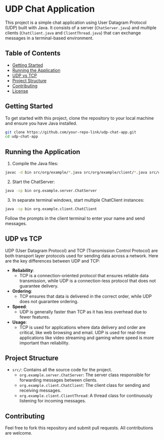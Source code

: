 # UDP Chat Application

This project is a simple chat application using User Datagram Protocol (UDP) built with Java. It consists of a server (`ChatServer.java`) and multiple clients (`ChatClient.java` and `ClientThread.java`) that can exchange messages in a terminal-based environment.

## Table of Contents

- [Getting Started](#getting-started)
- [Running the Application](#running-the-application)
- [UDP vs TCP](#udp-vs-tcp)
- [Project Structure](#project-structure)
- [Contributing](#contributing)
- [License](#license)

## Getting Started

To get started with this project, clone the repository to your local machine and ensure you have Java installed.

```bash
git clone https://github.com/your-repo-link/udp-chat-app.git
cd udp-chat-app
```

## Running the Application

1. Compile the Java files:

```bash
javac -d bin src/org/example/*.java src/org/example/client/*.java src/org/example/server/*.java
```

2. Start the ChatServer:

```bash
java -cp bin org.example.server.ChatServer
```

3. In separate terminal windows, start multiple ChatClient instances:

```bash
java -cp bin org.example.client.ChatClient
```

Follow the prompts in the client terminal to enter your name and send messages.

## UDP vs TCP

UDP (User Datagram Protocol) and TCP (Transmission Control Protocol) are both transport layer protocols used for sending data across a network. Here are the key differences between UDP and TCP:

- **Reliability**:
  - TCP is a connection-oriented protocol that ensures reliable data transmission, while UDP is a connection-less protocol that does not guarantee delivery.
- **Ordering**:
  - TCP ensures that data is delivered in the correct order, while UDP does not guarantee ordering.
- **Speed**:
  - UDP is generally faster than TCP as it has less overhead due to fewer features.
- **Usage**:
  - TCP is used for applications where data delivery and order are critical, like web browsing and email. UDP is used for real-time applications like video streaming and gaming where speed is more important than reliability.

## Project Structure

- `src/`: Contains all the source code for the project.
  - `org.example.server.ChatServer`: The server class responsible for forwarding messages between clients.
  - `org.example.client.ChatClient`: The client class for sending and receiving messages.
  - `org.example.client.ClientThread`: A thread class for continuously listening for incoming messages.

## Contributing

Feel free to fork this repository and submit pull requests. All contributions are welcome.
